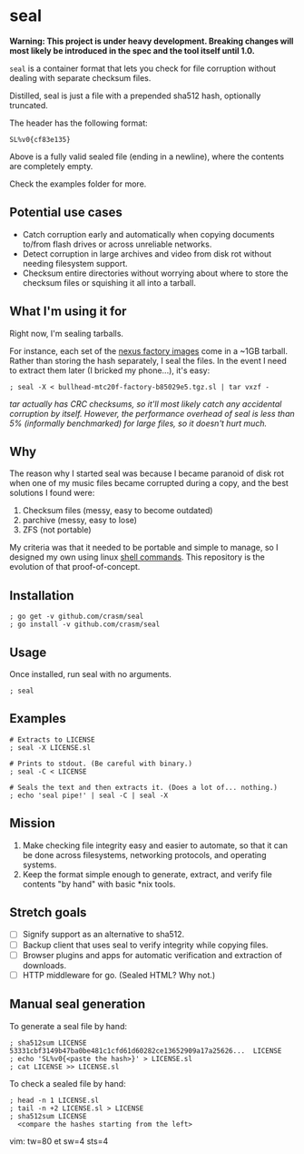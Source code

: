 seal
====

**Warning: This project is under heavy development. Breaking changes will most
likely be introduced in the spec and the tool itself until 1.0.**

`seal` is a container format that lets you check for file corruption without
dealing with separate checksum files.

Distilled, seal is just a file with a prepended sha512 hash, optionally
truncated.

The header has the following format:

    SL%v0{cf83e135}

Above is a fully valid sealed file (ending in a newline), where the
contents are completely empty.

Check the examples folder for more.

Potential use cases
-------------------

- Catch corruption early and automatically when copying documents to/from flash
  drives or across unreliable networks.
- Detect corruption in large archives and video from disk rot without needing
  filesystem support.
- Checksum entire directories without worrying about where to store the checksum
  files or squishing it all into a tarball.

What I'm using it for
---------------------

Right now, I'm sealing tarballs.

For instance, each set of the [nexus factory images][] come in a ~1GB tarball.
Rather than storing the hash separately, I seal the files. In the event I need
to extract them later (I bricked my phone...), it's easy:

    ; seal -X < bullhead-mtc20f-factory-b85029e5.tgz.sl | tar vxzf -

[nexus factory images]: https://developers.google.com/android/nexus/images

_tar actually has CRC checksums, so it'll most likely catch any accidental
corruption by itself. However, the performance overhead of seal is less than 5%
(informally benchmarked) for large files, so it doesn't hurt much._

Why
---

The reason why I started seal was because I became paranoid of disk rot
when one of my music files became corrupted during a copy, and the best
solutions I found were:

1. Checksum files (messy, easy to become outdated)
2. parchive (messy, easy to lose)
3. ZFS (not portable)

My criteria was that it needed to be portable and simple to manage, so I
designed my own using linux [shell commands][shield.sh]. This repository is the
evolution of that proof-of-concept.

[shield.sh]: https://github.com/crasm/shield.sh

Installation
------------

    ; go get -v github.com/crasm/seal
    ; go install -v github.com/crasm/seal

Usage
-----

Once installed, run seal with no arguments.

    ; seal

Examples
--------

    # Extracts to LICENSE
    ; seal -X LICENSE.sl

    # Prints to stdout. (Be careful with binary.)
    ; seal -C < LICENSE

    # Seals the text and then extracts it. (Does a lot of... nothing.)
    ; echo 'seal pipe!' | seal -C | seal -X

Mission
-------

1. Make checking file integrity easy and easier to automate, so that it can be
   done across filesystems, networking protocols, and operating systems.
2. Keep the format simple enough to generate, extract, and verify file contents
   "by hand" with basic \*nix tools.

Stretch goals
-------------

- [ ] Signify support as an alternative to sha512.
- [ ] Backup client that uses seal to verify integrity while copying files.
- [ ] Browser plugins and apps for automatic verification and extraction of downloads.
- [ ] HTTP middleware for go. (Sealed HTML? Why not.)

Manual seal generation
----------------------

To generate a seal file by hand:

    ; sha512sum LICENSE
    53331cbf3149b47ba0be481c1cfd61d60282ce13652909a17a25626...  LICENSE
    ; echo 'SL%v0{<paste the hash>}' > LICENSE.sl
    ; cat LICENSE >> LICENSE.sl

To check a sealed file by hand:

    ; head -n 1 LICENSE.sl
    ; tail -n +2 LICENSE.sl > LICENSE
    ; sha512sum LICENSE
      <compare the hashes starting from the left>


vim: tw=80 et sw=4 sts=4
